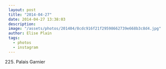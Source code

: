 ```yaml
---
layout: post
title: "2014-04-27"
date: 2014-04-27 13:38:03
description: 
image: "/assets/photos/201404/8cdc916f21f29598662739e668b3c8d4.jpg"
author: Elise Plain
tags: 
  - photos
  - instagram
---
```


225. Palais Garnier
<p></p>
